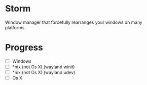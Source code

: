 # Storm

Window manager that forcefully rearranges your windows on many platforms.

# Progress
 - [ ] Windows
 - [ ] *nix (not Os X) (wayland winit)
 - [ ] *nix (not Os X) (wayland udev)
 - [ ] Os X
